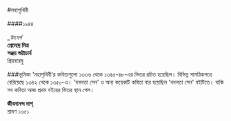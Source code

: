 #মহাপৃথিবী

####১৯৪৪

_*উৎসর্গ*  
__প্রেমেন্দ্র মিত্র__  
__সঞ্জয় ভট্টাচার্য__  
প্রিয়বরেষু

###ভূমিকা 
'মহাপৃথিবী'র কবিতাগুলো ১৩৩৬ থেকে ১৩৪৫-৪৮-এর ভিতর রচিত হয়েছিল। বিভিন্ন সাময়িকপত্রে বেরিয়েছে ১৩৪২ থেকে ১৩৫০-এ।
'বনলতা সেন' ও অন্য কয়েকটি কবিতা বার হয়েছিল 'বনলতা সেন' বইটিতে। বাকি সব কবিতা আজ প্রথম বইয়ের ভিতর স্থান পেল।

__জীবনানন্দ দাশ্__  
শ্রাবণ ১৩৫১
